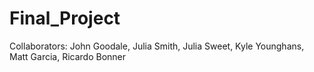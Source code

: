 # Final_Project

Collaborators: John Goodale, Julia Smith, Julia Sweet, Kyle Younghans, Matt Garcia, Ricardo Bonner
